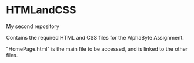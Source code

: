 # HTMLandCSS
My second repository

Contains the required HTML and CSS files for the AlphaByte Assignment.

"HomePage.html" is the main file to be accessed, and is linked to the other files.
